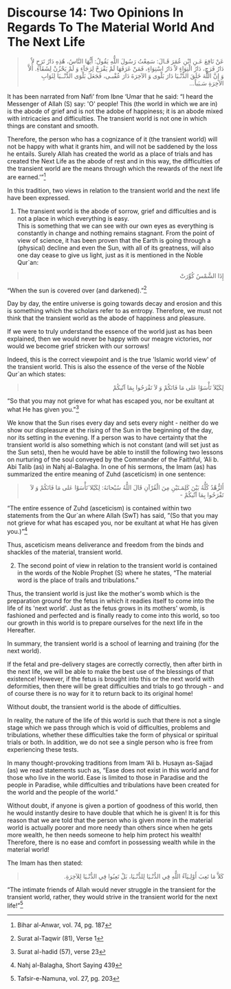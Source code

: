 Discourse 14: Two Opinions In Regards To The Material World And The Next Life
=============================================================================

<blockquote dir="rtl">
  <p>
عَنْ نَافِعَ عَـنِ ابْنِ عُمَرَ قَـالَ: سَمِعْتُ رَسُولَ اللٌّهِ
يَقُولُ: أَيُّهَا النَّاسُ، هٌذِهِ دَارُ تَرَحٍ لاٌ دَارُ فَرَحٍ،
دَارُ الْتِوَاءٍ لاٌ دَارُ اسْتِوَاءٍ، فَمَنْ عَرَفَهَا لَمْ يَفْرَحْ
لِرَجَآءِ وَ لَمْ يَحْزُنْ لِشَقَآءِ. أَلاَّ وَ إِنَّ اللٌّهَ خَلَقَ
الدُّنْـيَا دَارَ بَلْوى وَ الآخِرَةَ دَارَ عُقْبـى، فَجَعَلَ بَلْوَى
الدُّنْــيَا لِثَوَابِ الآخِرَةِ سَـبَباً…
  </p>
</blockquote>

It has been narrated from Nafi’ from Ibne ‘Umar that he said: “I heard
the Messenger of Allah (S) say: 'O' people! This (the world in which we
are in) is the abode of grief and is not the adobe of happiness; it is
an abode mixed with intricacies and difficulties. The transient world is
not one in which things are constant and smooth.

Therefore, the person who has a cognizance of it (the transient world)
will not be happy with what it grants him, and will not be saddened by
the loss he entails. Surely Allah has created the world as a place of
trials and has created the Next Life as the abode of rest and in this
way, the difficulties of the transient world are the means through which
the rewards of the next life are earned.'”[^1]

In this tradition, two views in relation to the transient world and the
next life have been expressed.

1. The transient world is the abode of sorrow, grief and difficulties
and is not a place in which everything is easy.  
 This is something that we can see with our own eyes as everything is
constantly in change and nothing remains stagnant. From the point of
view of science, it has been proven that the Earth is going through a
(physical) decline and even the Sun, with all of its greatness, will
also one day cease to give us light, just as it is mentioned in the
Noble Qur\`an:

<blockquote dir="rtl">
  <p>
إِذَا الشَّمْسُ كُوِّرَتْ
  </p>
</blockquote>

“When the sun is covered over (and darkened).”[^2]

Day by day, the entire universe is going towards decay and erosion and
this is something which the scholars refer to as entropy. Therefore, we
must not think that the transient world as the abode of happiness and
pleasure.

If we were to truly understand the essence of the world just as has been
explained, then we would never be happy with our meagre victories, nor
would we become grief stricken with our sorrows!

Indeed, this is the correct viewpoint and is the true 'Islamic world
view' of the transient world. This is also the essence of the verse of
the Noble Qur\`an which states:

<blockquote dir="rtl">
  <p>
لِكَيْلاَ تَأْسَوْا عَلى مَا فَاتَكُمْ وَ لاَ تَفْرَحُوا بِمَا
آتٌيكُمْ
  </p>
</blockquote>

“So that you may not grieve for what has escaped you, nor be exultant at
what He has given you.”[^3]

We know that the Sun rises every day and sets every night - neither do
we show our displeasure at the rising of the Sun in the beginning of the
day, nor its setting in the evening. If a person was to have certainty
that the transient world is also something which is not constant (and
will set just as the Sun sets), then he would have be able to instill
the following two lessons on nurturing of the soul conveyed by the
Commander of the Faithful, ‘Ali b. Abi Talib (as) in Nahj al-Balagha. In
one of his sermons, the Imam (as) has summarized the entire meaning of
Zuhd (asceticism) in one sentence:

<blockquote dir="rtl">
  <p>
أَلزُّهْدُ كُلُّهُ بَيْنَ كَلِمَـتَيْنِ مِنَ الْقُرْآنِ قَالَ اللٌّهُ
سُبْحانَهُ: لِكَيْلا َتَأْسَوْا عَلى مَا فَاتَكُمْ وَ لاَ تَفْرَحُوا
بِمَا آتٌيكُمْ -
  </p>
</blockquote>

“The entire essence of Zuhd (asceticism) is contained within two
statements from the Qur\`an where Allah (SwT) has said, ”(So that you
may not grieve for what has escaped you, nor be exultant at what He has
given you.)”[^4]

Thus, asceticism means deliverance and freedom from the binds and
shackles of the material, transient world.

2. The second point of view in relation to the transient world is
contained in the words of the Noble Prophet (S) where he states, “The
material word is the place of trails and tribulations.”

Thus, the transient world is just like the mother's womb which is the
preparation ground for the fetus in which it readies itself to come into
the life of its 'next world'. Just as the fetus grows in its mothers'
womb, is fashioned and perfected and is finally ready to come into this
world, so too our growth in this world is to prepare ourselves for the
next life in the Hereafter.

In summary, the transient world is a school of learning and training
(for the next world).

If the fetal and pre-delivery stages are correctly correctly, then after
birth in the next life, we will be able to make the best use of the
blessings of that existence! However, if the fetus is brought into this
or the next world with deformities, then there will be great
difficulties and trials to go through - and of course there is no way
for it to return back to its original home!

Without doubt, the transient world is the abode of difficulties.

In reality, the nature of the life of this world is such that there is
not a single stage which we pass through which is void of difficulties,
problems and tribulations, whether these difficulties take the form of
physical or spiritual trials or both. In addition, we do not see a
single person who is free from experiencing these tests.

In many thought-provoking traditions from Imam ‘Ali b. Husayn as-Sajjad
(as) we read statements such as, “Ease does not exist in this world and
for those who live in the world. Ease is limited to those in Paradise
and the people in Paradise, while difficulties and tribulations have
been created for the world and the people of the world.”

Without doubt, if anyone is given a portion of goodness of this world,
then he would instantly desire to have double that which he is given! It
is for this reason that we are told that the person who is given more in
the material world is actually poorer and more needy than others since
when he gets more wealth, he then needs someone to help him protect his
wealth! Therefore, there is no ease and comfort in possessing wealth
while in the material world!

The Imam has then stated:

<blockquote dir="rtl">
  <p>
كَلاَّ مَا تَعِبَ أَوْلِـيَآءُ اللٌّهِ فِي الدُّنْـيَا لِلدُّنْـيَا،
بَلْ تَعِبُوا فِي الدُّنْـيَا لِلآخِرَةِ.
  </p>
</blockquote>

“The intimate friends of Allah would never struggle in the transient for
the transient world, rather, they would strive in the transient world
for the next life!”[^5]

[^1]: Bihar al-Anwar, vol. 74, pg. 187

[^2]: Surat al-Taqwir (81), Verse 1

[^3]: Surat al-hadid (57), verse 23

[^4]: Nahj al-Balagha, Short Saying 439

[^5]: Tafsir-e-Namuna, vol. 27, pg. 203


